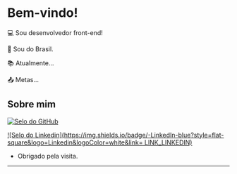 
# Bem-vindo!

:computer: Sou desenvolvedor front-end!

:house_with_garden: Sou do Brasil.

:books: Atualmente...

:outbox_tray: Metas...

## Sobre mim

[![Selo do GitHub](https://img.shields.io/badge/-Github-000?style=flat-square&logo=Github&logoColor=white&link=LINK_GIT)](https://github.com/willianmelo98?tab=repositories)

[![Selo do Linkedin](https://img.shields.io/badge/-LinkedIn-blue?style=flat-square&logo=Linkedin&logoColor=white&link= LINK_LINKEDIN)]( LINK_LINKEDIN)

- Obrigado pela visita.

----------------------------------------------------------------------------------
